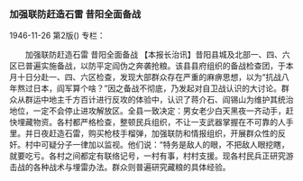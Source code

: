 ### 加强联防赶造石雷  昔阳全面备战

1946-11-26
第2版()
专栏：

　　加强联防赶造石雷
    昔阳全面备战
    【本报长治讯】昔阳县城及北部一、四、六区已普遍实施备战，以防平定阎伪之奔袭抢粮。该县县府组织的备战检查团，于本月十日分赴一、四、六区检查，发现大部群众存在严重的麻痹思想，以为“抗战八年熬过日本，阎军算个啥？”因之备战不彻底，乃发起对自卫战认识的大讨论。群众从群运中地主千方百计进行反攻的体验中，认识了蒋介石、阎锡山为维护其统治地位，一定不会停止进攻解放区。全县一致决定：男女老少白天黑夜一齐动手，赶快埋藏物资。各村都严格检查，整顿民兵组织，不让一支武器掌握在不可靠的人手里。并日夜赶造石雷，购买枪枝手榴弹，加强联防和情报组织，开展群众性的反奸。村中可疑分子一律加以监视。他们说：“特务是敌人的眼，不把敌人眼挖瞎，就要吃亏。各村之间都定有联络记号，一村有事，村村支援。现各村民兵正研究游击战的各种战术与埋雷办法。群众则普遍研究藏粮的具体经验。
